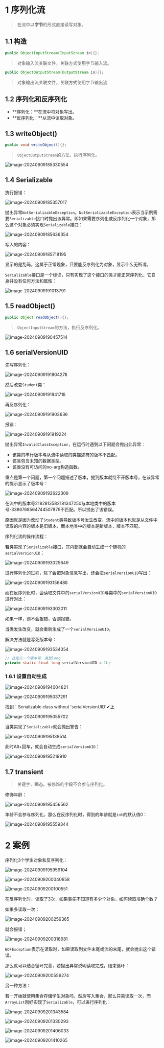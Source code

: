 # 1 序列化流

> 在流中以**字节**的形式直接读写对象。

## 1.1 构造

```java
public ObjectInputStream(InputStream in){};
```

> 对象输入流关联文件，关联方式使用字节输入流。

```java
public ObjectOutputStream(OutputStream in){};
```

> 对象输出流关联文件，关联方式使用字节输出流

## 1.2 序列化和反序列化

- **序列化：**在流中将对象写出。
- **反序列化：**从流中读取对象。

## 1.3 writeObject()

```java
public void writeObject(){};
```

> `ObjectOutputStream`的方法，执行序列化。

![image-20240909185330554](assets/image-20240909185330554.png)

## 1.4 Serializable

执行报错：

![image-20240909185357017](assets/image-20240909185357017.png)

抛出异常`NotSerializableException`，`NotSerializableException`表示当示例需要`Serializable`接口时抛出该异常。即如果需要序列化或反序列化一个对象，那么这个对象必须实现`Serializable`接口：

![image-20240909185636354](assets/image-20240909185636354.png)

写入的内容：

![image-20240909185718195](assets/image-20240909185718195.png)

显示的是乱码，这属于正常现象，只要能反序列化为对象，显示什么无所谓。

`Serializable`接口是一个标识，只有实现了这个接口的类才能正常序列化，它自身并没有任何方法和属性：

![image-20240909191013791](assets/image-20240909191013791.png)

## 1.5 readObject()

```java
public Object readObject(){};
```

> `ObjectInputStream`的方法，执行反序列化。

![image-20240909190457514](assets/image-20240909190457514.png)

## 1.6 serialVersionUID

先写序列化：

![image-20240909191804278](assets/image-20240909191804278.png)

然后改变`Student`类：

![image-20240909191841718](assets/image-20240909191841718.png)

再反序列化：

![image-20240909191903636](assets/image-20240909191903636.png)

报错：

![image-20240909191919224](assets/image-20240909191919224.png)

抛出异常`InvalidClassException`，在运行时遇到以下问题会抛出此异常：

- 该类的串行版本与从流中读取的类描述符的版本不匹配。
- 该类包含未知的数据类型。
- 该类没有可访问的no-arg构造函数。

重点是第一个问题，第一个问题描述了版本，提到版本就绕不开版本号，在该异常的提示显示了版本号：

![image-20240909192622309](assets/image-20240909192622309.png)

在流中的版本号2182813582181347250与本地类中的版本号-3386768564744507879不匹配。所以抛出了该错误。

原因就是因为改动了`Student`类导致版本号发生改变，流中的版本也就是从文件中读取的内容的版本是旧版本，而本地类中的版本是新版本，版本不匹配。

序列化流的操作流程：

若类实现了`Serializable`接口，其内部就会自动生成一个随机的`serialVersionUID`：

![image-20240909193025649](assets/image-20240909193025649.png)

进行序列化的过程，除了会把对象信息写出，还会把`serialVersionUID`写出：

![image-20240909193156488](assets/image-20240909193156488.png)

而在反序列化时，会读取文件中的`serialVersionUID`与类中的`serialVersionUID`进行对比：

![image-20240909193302011](assets/image-20240909193302011.png)

如果一样，则不会报错，否则报错。

当类发生改变，就会重新生成了一个`serialVersionUID`。

解决方法就是写死版本号：

![image-20240909193534354](assets/image-20240909193534354.png)

```java
// 自定义一个版本号，类型long
private static final long serialVersionUID = 1L;
```

### 1.6.1 设置自动生成

![image-20240909194004821](assets/image-20240909194004821.png)

![image-20240909195037291](assets/image-20240909195037291.png)

找到：Serializable  class without 'serialVersionUID'✔上

![image-20240909195055702](assets/image-20240909195055702.png)

当类实现了`Serializable`就会抛出警告：

![image-20240909195138514](assets/image-20240909195138514.png)

此时Alt+回车，就会自动生成`serialVersionUID`：

![image-20240909195218910](assets/image-20240909195218910.png)

## 1.7 transient

> 关键字，瞬态。被修饰的字段不会参与序列化。

修饰年龄：

![image-20240909195456562](assets/image-20240909195456562.png)

年龄不会参与序列化，那么在反序列化时，得到的年龄就是`int`的默认值0：

![image-20240909195559344](assets/image-20240909195559344.png)



# 2 案例

序列化3个学生对象和反序列化：

![image-20240909195959104](assets/image-20240909195959104.png)

![image-20240909200040958](assets/image-20240909200040958.png)

![image-20240909200100551](assets/image-20240909200100551.png)

在反序列化时，读取了3次，如果事先不知道有多少个对象，如何读取准确个数？

如果多读取一次：

![image-20240909200259365](assets/image-20240909200259365.png)

就会报错；

![image-20240909200318981](assets/image-20240909200318981.png)

`EOFException`表示在读取时，如果读取到文件末尾或流的末尾，就会抛出这个错误。

那么就可以结合循环完善，若抛出异常说明读取完成，结束循环：

![image-20240909200556274](assets/image-20240909200556274.png)

另一种方法：

若一开始就使用集合存储学生对象吗，然后写入集合，那么只需读取一次，而`ArrayList`刚好实现了`Serializable`，可以进行序列化：

![image-20240909201343584](assets/image-20240909201343584.png)

![image-20240909201330293](assets/image-20240909201330293.png)

![image-20240909201406033](assets/image-20240909201406033.png)

![image-20240909201410265](assets/image-20240909201410265.png)